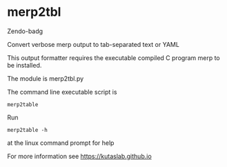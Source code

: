 # merp2tbl
Zendo-badg

Convert verbose merp output to tab-separated text or YAML

This output formatter requires the executable compiled C program merp to be installed.

The module is merp2tbl.py

The command line executable script is

```merp2table```

Run 

```merp2table -h```

at the linux command prompt for help

For more information see https://kutaslab.github.io
